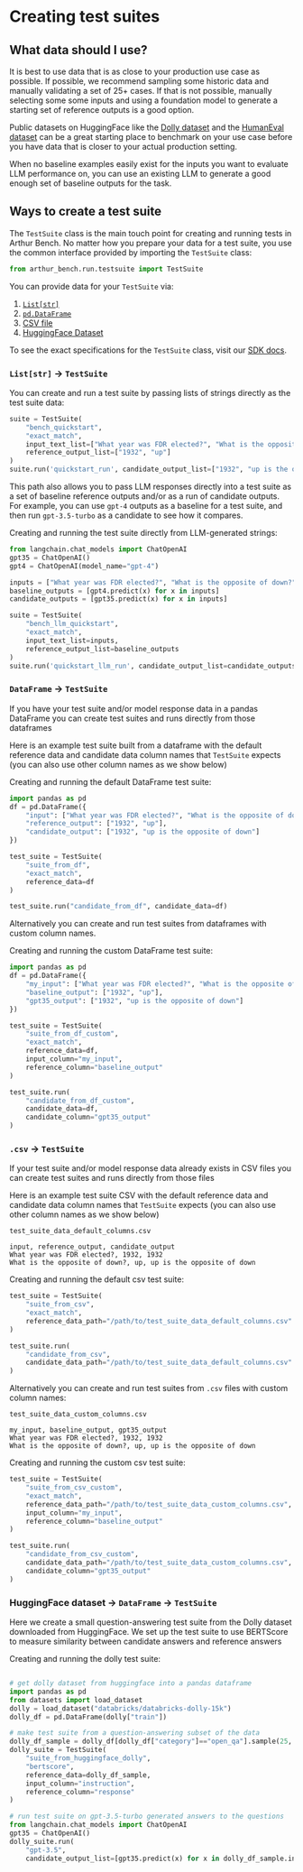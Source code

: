 # Creating test suites

## What data should I use?

It is best to use data that is as close to your production use case as possible. If possible, we recommend sampling some historic data and manually validating a set of 25+ cases. If that is not possible, manually selecting some some inputs and using a foundation model to generate a starting set of reference outputs is a good option.

Public datasets on HuggingFace like the [Dolly dataset](https://huggingface.co/datasets/databricks/databricks-dolly-15k) and the [HumanEval dataset](https://huggingface.co/datasets/openai_humaneval) can be a great starting place to benchmark on your use case before you have data that is closer to your actual production setting.

When no baseline examples easily exist for the inputs you want to evaluate LLM performance on, you can use an existing LLM to generate a good enough set of baseline outputs for the task.

## Ways to create a test suite

The `TestSuite` class is the main touch point for creating and running tests in Arthur Bench. No matter how you prepare your data for a test suite, you use the common interface provided by importing the `TestSuite` class:

```python
from arthur_bench.run.testsuite import TestSuite
```

You can provide data for your `TestSuite` via:
1. [`List[str]`](#liststr---testsuite)
2. [`pd.DataFrame`](#dataframe---testsuite)
3. [CSV file](#csv---testsuite)
4. [HuggingFace Dataset](#huggingface-dataset---dataframe---testsuite)

To see the exact specifications for the `TestSuite` class, visit our [SDK docs](https://docs.arthur.ai/bench/testsuite.html).

### `List[str]` -> `TestSuite`

You can create and run a test suite by passing lists of strings directly as the test suite data:

```python
suite = TestSuite(
    "bench_quickstart", 
    "exact_match",
    input_text_list=["What year was FDR elected?", "What is the opposite of down?"], 
    reference_output_list=["1932", "up"]
)
suite.run('quickstart_run', candidate_output_list=["1932", "up is the opposite of down"])
```

This path also allows you to pass LLM responses directly into a test suite as a set of baseline reference outputs and/or as a run of candidate outputs. For example, you can use `gpt-4` outputs as a baseline for a test suite, and then run `gpt-3.5-turbo` as a candidate to see how it compares.

Creating and running the test suite directly from LLM-generated strings:

```python
from langchain.chat_models import ChatOpenAI
gpt35 = ChatOpenAI()
gpt4 = ChatOpenAI(model_name="gpt-4")

inputs = ["What year was FDR elected?", "What is the opposite of down?"]
baseline_outputs = [gpt4.predict(x) for x in inputs]
candidate_outputs = [gpt35.predict(x) for x in inputs]

suite = TestSuite(
    "bench_llm_quickstart", 
    "exact_match",
    input_text_list=inputs, 
    reference_output_list=baseline_outputs
)
suite.run('quickstart_llm_run', candidate_output_list=candidate_outputs)
```

### `DataFrame` -> `TestSuite`

If you have your test suite and/or model response data in a pandas DataFrame you can create test suites and runs directly from those dataframes

Here is an example test suite built from a dataframe with the default reference data and candidate data column names that `TestSuite` expects (you can also use other column names as we show below)

Creating and running the default DataFrame test suite:

```python
import pandas as pd
df = pd.DataFrame({
    "input": ["What year was FDR elected?", "What is the opposite of down?"],
    "reference_output": ["1932", "up"],
    "candidate_output": ["1932", "up is the opposite of down"]
})

test_suite = TestSuite(
    "suite_from_df", 
    "exact_match", 
    reference_data=df
)

test_suite.run("candidate_from_df", candidate_data=df)
```

Alternatively you can create and run test suites from dataframes with custom column names.

Creating and running the custom DataFrame test suite:

```python
import pandas as pd
df = pd.DataFrame({
    "my_input": ["What year was FDR elected?", "What is the opposite of down?"],
    "baseline_output": ["1932", "up"],
    "gpt35_output": ["1932", "up is the opposite of down"]
})

test_suite = TestSuite(
    "suite_from_df_custom", 
    "exact_match", 
    reference_data=df,
    input_column="my_input",
    reference_column="baseline_output"
)

test_suite.run(
    "candidate_from_df_custom", 
    candidate_data=df, 
    candidate_column="gpt35_output"
)
```

### `.csv` -> `TestSuite`

If your test suite and/or model response data already exists in CSV files you can create test suites and runs directly from those files

Here is an example test suite CSV with the default reference data and candidate data column names that `TestSuite` expects (you can also use other column names as we show below)

`test_suite_data_default_columns.csv`
```csv
input, reference_output, candidate_output
What year was FDR elected?, 1932, 1932
What is the opposite of down?, up, up is the opposite of down
```

Creating and running the default csv test suite:

```python
test_suite = TestSuite(
    "suite_from_csv", 
    "exact_match", 
    reference_data_path="/path/to/test_suite_data_default_columns.csv"
)

test_suite.run(
    "candidate_from_csv", 
    candidate_data_path="/path/to/test_suite_data_default_columns.csv"
)
```

Alternatively you can create and run test suites from `.csv` files with custom column names:

`test_suite_data_custom_columns.csv`
```csv
my_input, baseline_output, gpt35_output
What year was FDR elected?, 1932, 1932
What is the opposite of down?, up, up is the opposite of down
```

Creating and running the custom csv test suite:

```python
test_suite = TestSuite(
    "suite_from_csv_custom", 
    "exact_match", 
    reference_data_path="/path/to/test_suite_data_custom_columns.csv",
    input_column="my_input",
    reference_column="baseline_output"
)

test_suite.run(
    "candidate_from_csv_custom", 
    candidate_data_path="/path/to/test_suite_data_custom_columns.csv",
    candidate_column="gpt35_output"
)
```

### HuggingFace dataset -> `DataFrame` -> `TestSuite`

Here we create a small question-answering test suite from the Dolly dataset downloaded from HuggingFace. We set up the test suite to use BERTScore to measure similarity between candidate answers and reference answers

Creating and running the dolly test suite:

```python

# get dolly dataset from huggingface into a pandas dataframe
import pandas as pd
from datasets import load_dataset
dolly = load_dataset("databricks/databricks-dolly-15k")
dolly_df = pd.DataFrame(dolly["train"])

# make test suite from a question-answering subset of the data
dolly_df_sample = dolly_df[dolly_df["category"]=="open_qa"].sample(25, random_state=278487)
dolly_suite = TestSuite(
    "suite_from_huggingface_dolly", 
    "bertscore", 
    reference_data=dolly_df_sample,
    input_column="instruction",
    reference_column="response"
)

# run test suite on gpt-3.5-turbo generated answers to the questions
from langchain.chat_models import ChatOpenAI
gpt35 = ChatOpenAI()
dolly_suite.run(
    "gpt-3.5", 
    candidate_output_list=[gpt35.predict(x) for x in dolly_df_sample.instruction])
```
